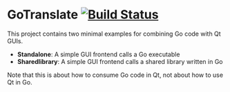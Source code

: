 # GoTranslate [![Build Status](https://travis-ci.com/probonopd/QtGoTranslate.svg?branch=master)](https://travis-ci.com/probonopd/QtGoTranslate)

This project contains two minimal examples for combining Go code with Qt GUIs.

* **Standalone**: A simple GUI frontend calls a Go executable
* **Sharedlibrary**: A simple GUI frontend calls a shared library written in Go

Note that this is about how to consume Go code in Qt, not about how to use Qt in Go.

